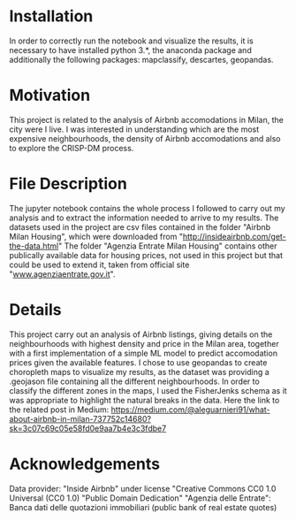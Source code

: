 # Installation

In order to correctly run the notebook and visualize the results, it is necessary to have installed python 3.*, 
the anaconda package and additionally the following packages: mapclassify, descartes, geopandas.

# Motivation

This project is related to the analysis of Airbnb accomodations in Milan, the city were I live. I was interested in
understanding which are the most expensive neighbourhoods, the density of Airbnb accomodations and also to explore
the CRISP-DM process.

# File Description

The jupyter notebook contains the whole process I followed to carry out my analysis and to extract the information needed to arrive to my results. 
The datasets used in the project are csv files contained in the folder "Airbnb Milan Housing", which were downloaded from "http://insideairbnb.com/get-the-data.html"
The folder "Agenzia Entrate Milan Housing" contains other publically available data for housing prices, not used in this project but that could be used to extend it,
taken from official site "www.agenziaentrate.gov.it".

# Details

This project carry out an analysis of Airbnb listings, giving details on the neighbourhoods with highest density and price in the Milan area, together with a first implementation 
of a simple ML model to predict accomodation prices given the available features.
I chose to use geopandas to create choropleth maps to visualize my results, as the dataset was providing a .geojason file containing all the different neighbourhoods.
In order to classify the different zones in the maps, I used the FisherJenks schema as it was appropriate to highlight the natural breaks in the data.
Here the link to the related post in Medium: https://medium.com/@aleguarnieri91/what-about-airbnb-in-milan-737752c14680?sk=3c07c69c05e58fd0e9aa7b4e3c3fdbe7

# Acknowledgements

Data provider: 
	"Inside Airbnb" under license "Creative Commons CC0 1.0 Universal (CC0 1.0) "Public Domain Dedication"
	"Agenzia delle Entrate": Banca dati delle quotazioni immobiliari (public bank of real estate quotes)